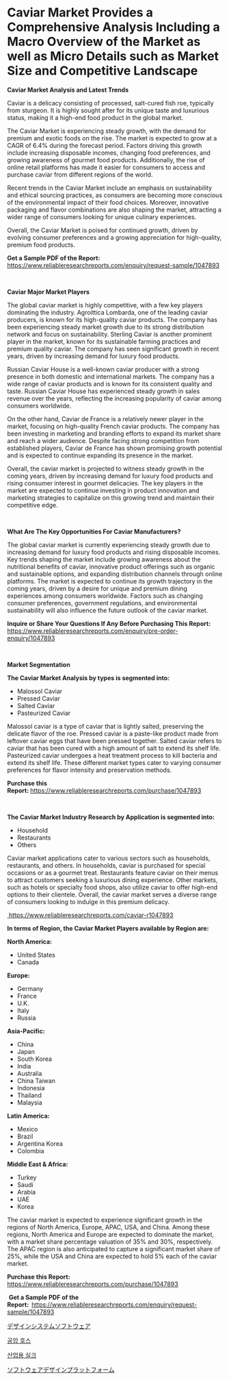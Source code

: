 <p><h1>Caviar Market Provides a Comprehensive Analysis Including a Macro Overview of the Market as well as Micro Details such as Market Size and Competitive Landscape</h1></p><p><strong>Caviar Market Analysis and Latest Trends</strong></p>
<p><p>Caviar is a delicacy consisting of processed, salt-cured fish roe, typically from sturgeon. It is highly sought after for its unique taste and luxurious status, making it a high-end food product in the global market.</p><p>The Caviar Market is experiencing steady growth, with the demand for premium and exotic foods on the rise. The market is expected to grow at a CAGR of 6.4% during the forecast period. Factors driving this growth include increasing disposable incomes, changing food preferences, and growing awareness of gourmet food products. Additionally, the rise of online retail platforms has made it easier for consumers to access and purchase caviar from different regions of the world.</p><p>Recent trends in the Caviar Market include an emphasis on sustainability and ethical sourcing practices, as consumers are becoming more conscious of the environmental impact of their food choices. Moreover, innovative packaging and flavor combinations are also shaping the market, attracting a wider range of consumers looking for unique culinary experiences.</p><p>Overall, the Caviar Market is poised for continued growth, driven by evolving consumer preferences and a growing appreciation for high-quality, premium food products.</p></p>
<p><strong>Get a Sample PDF of the Report:&nbsp;</strong> <a href="https://www.reliableresearchreports.com/enquiry/request-sample/1047893">https://www.reliableresearchreports.com/enquiry/request-sample/1047893</a></p>
<p>&nbsp;</p>
<p><strong>Caviar Major Market Players</strong></p>
<p><p>The global caviar market is highly competitive, with a few key players dominating the industry. Agroittica Lombarda, one of the leading caviar producers, is known for its high-quality caviar products. The company has been experiencing steady market growth due to its strong distribution network and focus on sustainability. Sterling Caviar is another prominent player in the market, known for its sustainable farming practices and premium quality caviar. The company has seen significant growth in recent years, driven by increasing demand for luxury food products.</p><p>Russian Caviar House is a well-known caviar producer with a strong presence in both domestic and international markets. The company has a wide range of caviar products and is known for its consistent quality and taste. Russian Caviar House has experienced steady growth in sales revenue over the years, reflecting the increasing popularity of caviar among consumers worldwide.</p><p>On the other hand, Caviar de France is a relatively newer player in the market, focusing on high-quality French caviar products. The company has been investing in marketing and branding efforts to expand its market share and reach a wider audience. Despite facing strong competition from established players, Caviar de France has shown promising growth potential and is expected to continue expanding its presence in the market.</p><p>Overall, the caviar market is projected to witness steady growth in the coming years, driven by increasing demand for luxury food products and rising consumer interest in gourmet delicacies. The key players in the market are expected to continue investing in product innovation and marketing strategies to capitalize on this growing trend and maintain their competitive edge.</p></p>
<p>&nbsp;</p>
<p><strong>What Are The Key Opportunities For Caviar Manufacturers?</strong></p>
<p><p>The global caviar market is currently experiencing steady growth due to increasing demand for luxury food products and rising disposable incomes. Key trends shaping the market include growing awareness about the nutritional benefits of caviar, innovative product offerings such as organic and sustainable options, and expanding distribution channels through online platforms. The market is expected to continue its growth trajectory in the coming years, driven by a desire for unique and premium dining experiences among consumers worldwide. Factors such as changing consumer preferences, government regulations, and environmental sustainability will also influence the future outlook of the caviar market.</p></p>
<p><strong>Inquire or Share Your Questions If Any Before Purchasing This Report:</strong> <a href="https://www.reliableresearchreports.com/enquiry/pre-order-enquiry/1047893">https://www.reliableresearchreports.com/enquiry/pre-order-enquiry/1047893</a></p>
<p>&nbsp;</p>
<p><strong>Market Segmentation</strong></p>
<p><strong>The Caviar Market Analysis by types is segmented into:</strong></p>
<p><ul><li>Malossol Caviar</li><li>Pressed Caviar</li><li>Salted Caviar</li><li>Pasteurized Caviar</li></ul></p>
<p><p>Malossol caviar is a type of caviar that is lightly salted, preserving the delicate flavor of the roe. Pressed caviar is a paste-like product made from leftover caviar eggs that have been pressed together. Salted caviar refers to caviar that has been cured with a high amount of salt to extend its shelf life. Pasteurized caviar undergoes a heat treatment process to kill bacteria and extend its shelf life. These different market types cater to varying consumer preferences for flavor intensity and preservation methods.</p></p>
<p><strong>Purchase this Report:&nbsp;</strong><a href="https://www.reliableresearchreports.com/purchase/1047893">https://www.reliableresearchreports.com/purchase/1047893</a></p>
<p>&nbsp;</p>
<p><strong>The Caviar Market Industry Research by Application is segmented into:</strong></p>
<p><ul><li>Household</li><li>Restaurants</li><li>Others</li></ul></p>
<p><p>Caviar market applications cater to various sectors such as households, restaurants, and others. In households, caviar is purchased for special occasions or as a gourmet treat. Restaurants feature caviar on their menus to attract customers seeking a luxurious dining experience. Other markets, such as hotels or specialty food shops, also utilize caviar to offer high-end options to their clientele. Overall, the caviar market serves a diverse range of consumers looking to indulge in this premium delicacy.</p></p>
<p><a href="https://www.reliableresearchreports.com/caviar-r1047893">&nbsp;https://www.reliableresearchreports.com/caviar-r1047893</a></p>
<p><strong>In terms of Region, the Caviar Market Players available by Region are:</strong></p>
<p>
    <p> <strong> North America: </strong>
        <ul>
            <li>United States</li>
            <li>Canada</li>
        </ul>
        </p> 
    <p> <strong> Europe: </strong>
        <ul>
            <li>Germany</li>
            <li>France</li>
            <li>U.K.</li>
            <li>Italy</li>
            <li>Russia</li>
        </ul>
        </p> 
    <p> <strong> Asia-Pacific: </strong>
        <ul>
            <li>China</li>
            <li>Japan</li>
            <li>South Korea</li>
            <li>India</li>
            <li>Australia</li>
            <li>China Taiwan</li>
            <li>Indonesia</li>
            <li>Thailand</li>
            <li>Malaysia</li>
        </ul>
        </p> 
    <p> <strong> Latin America: </strong>
        <ul>
            <li>Mexico</li>
            <li>Brazil</li>
            <li>Argentina Korea</li>
            <li>Colombia</li>
        </ul>
        </p> 
    <p> <strong> Middle East & Africa: </strong>
        <ul>
            <li>Turkey</li>
            <li>Saudi</li>
            <li>Arabia</li>
            <li>UAE</li>
            <li>Korea</li>
        </ul>
    </p>
    </p>
<p><p>The caviar market is expected to experience significant growth in the regions of North America, Europe, APAC, USA, and China. Among these regions, North America and Europe are expected to dominate the market, with a market share percentage valuation of 35% and 30%, respectively. The APAC region is also anticipated to capture a significant market share of 25%, while the USA and China are expected to hold 5% each of the caviar market.</p></p>
<p><strong>Purchase this Report: </strong><a href="https://www.reliableresearchreports.com/purchase/1047893">https://www.reliableresearchreports.com/purchase/1047893</a></p>
<p>&nbsp;<strong>Get a Sample PDF of the Report:&nbsp;&nbsp;</strong><a href="https://www.reliableresearchreports.com/enquiry/request-sample/1047893">https://www.reliableresearchreports.com/enquiry/request-sample/1047893</a></p>
<p><strong></strong></p>
<p><p><a href="https://medium.com/@joshdavis1926/%E3%83%87%E3%82%B6%E3%82%A4%E3%83%B3%E3%82%B7%E3%82%B9%E3%83%86%E3%83%A0%E3%82%BD%E3%83%95%E3%83%88%E3%82%A6%E3%82%A7%E3%82%A2%E3%81%AE%E5%B8%82%E5%A0%B4%E5%88%86%E6%9E%90%E3%81%A82024%E5%B9%B4%E3%81%8B%E3%82%892031%E5%B9%B4%E3%81%BE%E3%81%A7%E3%81%AE%E4%BA%88%E6%B8%AC%E3%82%B5%E3%82%A4%E3%82%BA-32a7581ea559">デザインシステムソフトウェア</a></p><p><a href="https://medium.com/@bennyuigleyjks/2024%EB%85%84%EB%B6%80%ED%84%B0-2031%EB%85%84%EA%B9%8C%EC%A7%80-%EC%98%88%EC%B8%A1%EB%90%9C-%EA%B8%B0%EA%B0%84%EC%97%90-%EB%8C%80%ED%95%9C-%EA%B3%B5%EA%B8%B0%EC%95%95-%ED%98%B8%EC%8A%A4-%EC%8B%9C%EC%9E%A5-%EB%B6%84%EC%84%9D-%EB%B0%8F-%ED%81%AC%EA%B8%B0-%EC%98%88%EC%B8%A1-c8ceabaa8270">공압 호스</a></p><p><a href="https://medium.com/@raymondietrich7892023/%EC%82%B0%EC%97%85-%EC%8B%A4%ED%81%AC-%EC%8B%9C%EC%9E%A5-%EC%A1%B0%EC%82%AC-%EB%B3%B4%EA%B3%A0%EC%84%9C-%EA%B7%B8-%EC%97%AD%EC%82%AC-%EB%B0%8F-2024%EB%85%84%EB%B6%80%ED%84%B0-2031%EB%85%84%EA%B9%8C%EC%A7%80%EC%9D%98-%EC%98%88%EC%B8%A1-01bc2f2861c0">산업용 실크</a></p><p><a href="https://medium.com/@brianayatt2023/%E3%82%BD%E3%83%95%E3%83%88%E3%82%A6%E3%82%A7%E3%82%A2%E8%A8%AD%E8%A8%88%E3%83%97%E3%83%A9%E3%83%83%E3%83%88%E3%83%95%E3%82%A9%E3%83%BC%E3%83%A0%E5%B8%82%E5%A0%B4%E3%81%AF-%E5%B8%82%E5%A0%B4%E3%82%B7%E3%82%A7%E3%82%A2-%E5%B8%82%E5%A0%B4%E5%8B%95%E5%90%91-%E5%B8%82%E5%A0%B4%E6%88%90%E9%95%B7%E3%81%AB%E9%96%A2%E3%81%99%E3%82%8B%E6%83%85%E5%A0%B1%E3%82%92%E6%8F%90%E4%BE%9B%E3%81%97%E3%81%A6%E3%81%84%E3%81%BE%E3%81%99-acdef1ccef5e">ソフトウェアデザインプラットフォーム</a></p></p>